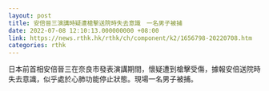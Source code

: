 ```yaml
---
layout: post
title: 安倍晉三演講時疑遭槍擊送院時失去意識　一名男子被捕
date: 2022-07-08 12:10:13.000000000 +08:00
link: https://news.rthk.hk/rthk/ch/component/k2/1656798-20220708.htm
categories: rthk
---
```


日本前首相安倍晉三在奈良市發表演講期間，懷疑遭到槍擊受傷，據報安倍送院時失去意識，似乎處於心肺功能停止狀態。現場一名男子被捕。
